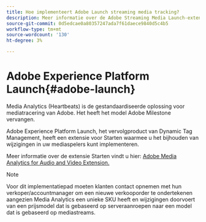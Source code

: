 ```yaml
---
title: Hoe implementeert Adobe Launch streaming media tracking?
description: Meer informatie over de Adobe Streaming Media Launch-extensie voor streamingmedia.
source-git-commit: 0d5edcae0a80357247ada7f61daece9840d5c4b5
workflow-type: tm+mt
source-wordcount: '130'
ht-degree: 3%

---
```



# Adobe Experience Platform Launch{#adobe-launch}

Media Analytics (Heartbeats) is de gestandaardiseerde oplossing voor mediatracering van Adobe. Het heeft het model Adobe Milestone vervangen.

Adobe Experience Platform Launch, het vervolgproduct van Dynamic Tag Management, heeft een extensie voor Starten waarmee u het bijhouden van wijzigingen in uw mediaspelers kunt implementeren.

Meer informatie over de extensie Starten vindt u hier: [Adobe Media Analytics for Audio and Video Extension.](https://experienceleague.adobe.com/docs/launch/using/extensions-ref/adobe-extension/media-analytics-extension/overview.html)

>[!NOTE]
>
>Voor dit implementatiepad moeten klanten contact opnemen met hun verkoper/accountmanager om een nieuwe verkooporder te ondertekenen aangezien Media Analytics een unieke SKU heeft en wijzigingen doorvoert van een prijsmodel dat is gebaseerd op serveraanroepen naar een model dat is gebaseerd op mediastreams.
